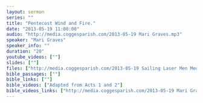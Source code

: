 ```yaml
---
layout: sermon
series: ""
title: "Pentecost Wind and Fire."
date: "2013-05-19 11:00:00"
audio: "http://media.coggesparish.com/2013-05-19 Mari Graves.mp3"
speaker: "Mari Graves"
speaker_info: ""
duration: "20"
youtube_videos: [""]
slides: [""]
files: ["http://media.coggesparish.com/2013-05-19 Sailing Laser Men Medal Race.wmv","http://media.coggesparish.com/2013-05-19 Rowing Women's Pair Finals.wmv","http://media.coggesparish.com/2013-05-19 Kids rowing in circles.wmv"]
bible_passages: [""]
bible_links: [""]
bible_videos: ["Adapted from Acts 1 and 2"]
bible_videos_links: ["http://media.coggesparish.com/2013-05-19 Mari Graves.pdf"]
---
```

